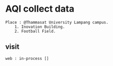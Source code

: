 # AQI collect data
	Place : @Thammasat University Lampang campus.
		1. Inovation Building.
		2. Football Field.

 ## visit
	web : in-process []
